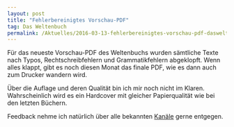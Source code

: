 ```yaml
---
layout: post
title: "Fehlerbereinigtes Vorschau-PDF"
tag: Das Weltenbuch
permalink: /Aktuelles/2016-03-13-fehlerbereinigtes-vorschau-pdf-dasweltenbuch
---
```


Für das neueste Vorschau-PDF des Weltenbuchs wurden sämtliche Texte nach Typos, Rechtschreibfehlern und Grammatikfehlern abgeklopft. Wenn alles klappt, gibt es noch diesen Monat das finale PDF, wie es dann auch zum Drucker wandern wird.

Über die Auflage und deren Qualität bin ich mir noch nicht im Klaren. Wahrscheinlich wird es ein Hardcover mit gleicher Papierqualität wie bei den letzten Büchern.

Feedback nehme ich natürlich über alle bekannten [Kanäle](https://dasweltenbuch.jcgames.de/Kontakt) gerne entgegen.


